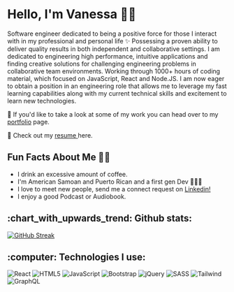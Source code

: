 <!-- ![Light Purple and White Fashion Back to Business Landscape Banner (1)](https://user-images.githubusercontent.com/93841858/147681529-45f4ac3b-e4e2-4a18-87e2-ee1ee7892c47.png)
 -->

<h1 align="left">Hello, I'm Vanessa 👋🏽</h1>
<p>Software engineer dedicated to being a positive force for those I interact with in my professional and personal life ✨ Possessing a proven ability to deliver quality results in both independent and collaborative settings. I am dedicated to engineering high performance, intuitive applications and finding creative solutions for challenging engineering problems in collaborative team environments. Working through 1000+ hours of coding material, which focused on JavaScript, React and Node.JS. I am now eager to obtain a position in an engineering role that allows me to leverage my fast learning capabilities along with my current technical skills and excitement to learn new technologies. </p>


<p>👀 If you'd like to take a look at some of my work you can head over to my <a href='https://www.vanessa-sibley.com/'>portfolio</a> page.</p>
<p> 📝 Check out my <a href='https://docs.google.com/document/d/1HblmZr2nwrAXmCSvjLQwo8WrVqtExyayen9CqjNYfB8/edit?usp=sharing' alt='vanessas resume' target='_blank'> resume </a> here.
 </p>



</div>

<h2 align="left">Fun Facts About Me 🤙🏽 </h2>
<ul>
 <li> I drink an excessive amount of coffee.</li>
 <li> I'm American Samoan and Puerto Rican and a first gen Dev 🧑🏽‍💻</li>
 <li> I love to meet new people, send me a connect request on <a href='https://www.linkedin.com/in/vanessa-sibley/'>Linkedin!</a></li>
 <li> I enjoy a good Podcast or Audiobook.</li>
 </ul>
</div>

<h2 align="left"> :chart_with_upwards_trend: Github stats:</h2>
  
[![GitHub Streak](http://github-readme-streak-stats.herokuapp.com?user=vsibley&theme=nord&date_format=M%20j%5B%2C%20Y%5D)](https://git.io/streak-stats)


<h2 align="left"> :computer: Technologies I use:</h2>

![React](https://img.shields.io/badge/react-%2320232a.svg?style=for-the-badge&logo=react&logoColor=%2361DAFB) ![HTML5](https://img.shields.io/badge/html5-%23E34F26.svg?style=for-the-badge&logo=html5&logoColor=white) ![JavaScript](https://img.shields.io/badge/javascript-%23323330.svg?style=for-the-badge&logo=javascript&logoColor=%23F7DF1E) ![Bootstrap](https://img.shields.io/badge/bootstrap-%23563D7C.svg?style=for-the-badge&logo=bootstrap&logoColor=white) ![jQuery](https://img.shields.io/badge/jquery-%230769AD.svg?style=for-the-badge&logo=jquery&logoColor=white) ![SASS](https://img.shields.io/badge/SASS-hotpink.svg?style=for-the-badge&logo=SASS&logoColor=white) 
![Tailwind](https://img.shields.io/badge/Tailwind_CSS-38B2AC?style=for-the-badge&logo=tailwind-css&logoColor=white) ![GraphQL](https://img.shields.io/badge/GraphQl-E10098?style=for-the-badge&logo=graphql&logoColor=white)
